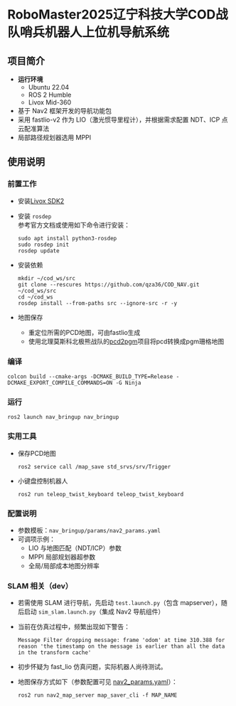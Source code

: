 # RoboMaster2025辽宁科技大学COD战队哨兵机器人上位机导航系统
## 项目简介

- **运行环境**
  - Ubuntu 22.04
  - ROS 2 Humble
  - Livox Mid-360
- 基于 Nav2 框架开发的导航功能包
- 采用 fastlio-v2 作为 LIO（激光惯导里程计），并根据需求配置 NDT、ICP 点云配准算法
- 局部路径规划器选用 MPPI

## 使用说明
### 前置工作
- 安装[Livox SDK2](https://github.com/Livox-SDK/Livox-SDK2)

- 安装 `rosdep`  
   参考官方文档或使用如下命令进行安装：

   ```shell
   sudo apt install python3-rosdep
   sudo rosdep init
   rosdep update
   ```
- 安装依赖
  ```shell
  mkdir ~/cod_ws/src
  git clone --rescures https://github.com/qza36/COD_NAV.git ~/cod_ws/src
  cd ~/cod_ws
  rosdep install --from-paths src --ignore-src -r -y
  ```
- 地图保存
  - 重定位所需的PCD地图，可由fastlio生成
  - 使用北理莫斯科北极熊战队的[pcd2pgm](https://github.com/LihanChen2004/pcd2pgm)项目将pcd转换成pgm珊格地图
### 编译

```shell
colcon build --cmake-args -DCMAKE_BUILD_TYPE=Release -DCMAKE_EXPORT_COMPILE_COMMANDS=ON -G Ninja
```

### 运行

```shell
ros2 launch nav_bringup nav_bringup 
```

### 实用工具

- 保存PCD地图

  ```shell
  ros2 service call /map_save std_srvs/srv/Trigger
  ```

- 小键盘控制机器人

  ```shell
  ros2 run teleop_twist_keyboard teleop_twist_keyboard
  ```
### 配置说明
- 参数模板：`nav_bringup/params/nav2_params.yaml` 
- 可调项示例：  
  - LIO 与地图匹配（NDT/ICP）参数  
  - MPPI 局部规划器超参数  
  - 全局/局部成本地图分辨率  
### SLAM 相关（dev）

- 若需使用 SLAM 进行导航，先启动 `test.launch.py`（包含 mapserver），随后启动 `sim_slam.launch.py`（集成 Nav2 导航组件）
- 当前在仿真过程中，频繁出现如下警告：
  
  ```
  Message Filter dropping message: frame 'odom' at time 310.388 for reason 'the timestamp on the message is earlier than all the data in the transform cache'
  ```
- 初步怀疑为 fast_lio 仿真问题，实际机器人尚待测试。
- 地图保存方式如下（参数配置可见 [nav2_params.yaml](nav_bringup/params/nav2_params.yaml)）：

  ```shell
  ros2 run nav2_map_server map_saver_cli -f MAP_NAME
  ```
